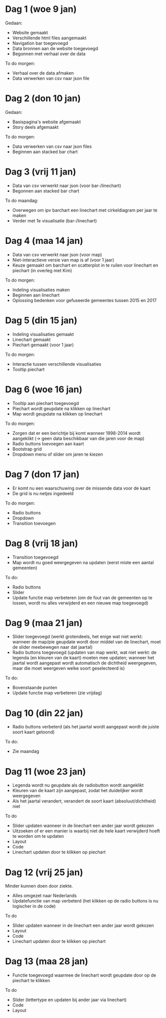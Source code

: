 # Dag 1 (woe 9 jan)
Gedaan:
* Website gemaakt
* Verschillende html files aangemaakt
* Navigation bar toegevoegd
* Data bronnen aan de website toegevoegd
* Begonnen met verhaal over de data

To do morgen:
* Verhaal over de data afmaken
* Data verwerken van csv naar json file

# Dag 2 (don 10 jan)
Gedaan:
* Basispagina's website afgemaakt
* Story deels afgemaakt

To do morgen:
* Data verwerken van csv naar json files
* Beginnen aan stacked bar chart

# Dag 3 (vrij 11 jan)
* Data van csv verwerkt naar json (voor bar-/linechart)
* Begonnen aan stacked bar chart

To do maandag:
* Overwegen om ipv barchart een linechart met cirkeldiagram per jaar te maken
* Verder met 1e visualisatie (bar-/linechart)

# Dag 4 (maa 14 jan)
* Data van csv verwerkt naar json (voor map)
* Niet-interactieve versie van map is af (voor 1 jaar)
* Keuze gemaakt om barchart en scatterplot in te ruilen voor linechart en piechart (in overleg met Kim)

To do morgen:
* Indeling visualisaties maken
* Beginnen aan linechart
* Oplossing bedenken voor gefuseerde gemeentes tussen 2015 en 2017

# Dag 5 (din 15 jan)
* Indeling visualisaties gemaakt
* Linechart gemaakt
* Piechart gemaakt (voor 1 jaar)

To do morgen:
* Interactie tussen verschillende visualisaties
* Tooltip piechart

# Dag 6 (woe 16 jan)
* Tooltip aan piechart toegevoegd
* Piechart wordt geupdate na klikken op linechart
* Map wordt geupdate na klikken op linechart

To do morgen:
* Zorgen dat er een berichtje bij komt wanneer 1998-2014 wordt aangeklikt (-> geen data beschikbaar van die jaren voor de map)
* Radio buttons toevoegen aan kaart
* Bootstrap grid
* Dropdown menu of slider om jaren te kiezen

# Dag 7 (don 17 jan)
* Er komt nu een waarschuwing over de missende data voor de kaart
* De grid is nu netjes ingedeeld

To do morgen:
* Radio buttons
* Dropdown
* Transition toevoegen

# Dag 8 (vrij 18 jan)
* Transition toegevoegd
* Map wordt nu goed weergegeven na updaten (eerst miste een aantal gemeenten)

To do:
* Radio buttons
* Slider
* Update functie map verbeteren (om de fout van de gemeenten op te lossen, wordt nu alles verwijderd en een nieuwe map toegevoegd)

# Dag 9 (maa 21 jan)
* Slider toegevoegd (werkt grotendeels, het enige wat niet werkt: wanneer de map/pie geupdate wordt door middel van de linechart, moet de slider meebewegen naar dat jaartal)
* Radio buttons toegevoegd (updaten van map werkt, wat niet werkt: de legenda (en kleuren van de kaart) moeten mee updaten; wanneer het jaartal wordt aangepast wordt automatisch de dichtheid weergegeven, maar die moet weergeven welke soort geselecteerd is)

To do:
* Bovenstaande punten
* Update functie map verbeteren (zie vrijdag)

# Dag 10 (din 22 jan)
* Radio buttons verbeterd (als het jaartal wordt aangepast wordt de juiste soort kaart getoond)

To do:
* Zie maandag

# Dag 11 (woe 23 jan)
* Legenda wordt nu geupdate als de radiobutton wordt aangeklikt
* Kleuren van de kaart zijn aangepast, zodat het duidelijker wordt weergegeven
* Als het jaartal verandert, verandert de soort kaart (absoluut/dichtheid) niet

To do
* Slider updaten wanneer in de linechart een ander jaar wordt gekozen
* Uitzoeken of er een manier is waarbij niet de hele kaart verwijderd hoeft te worden om te updaten
* Layout
* Code
* Linechart updaten door te klikken op piechart

# Dag 12 (vrij 25 jan)
Minder kunnen doen door ziekte.
* Alles omgezet naar Nederlands
* Updatefunctie van map verbeterd (het klikken op de radio buttons is nu logischer in de code)

To do
* Slider updaten wanneer in de linechart een ander jaar wordt gekozen
* Layout
* Code
* Linechart updaten door te klikken op piechart

# Dag 13 (maa 28 jan)
* Functie toegevoegd waarmee de linechart wordt geupdate door op de piechart te klikken

To do
* Slider (lettertype en updaten bij ander jaar via linechart)
* Code
* Layout

